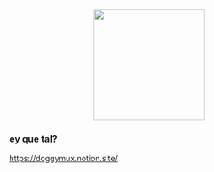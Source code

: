 
<div id="header" align="center">
  <img src="https://media.giphy.com/media/xT8pdY1jyzYYU6Gpaw/giphy.gif" width="200"/>
</div>

### ey que tal?
https://doggymux.notion.site/
<!--
**doggymux/Doggymux** is a ✨ _special_ ✨ repository because its `README.md` (this file) appears on your GitHub profile.

Here are some ideas to get you started:

- 🔭 I’m currently working on ...
- 🌱 I’m currently learning ...
- 👯 I’m looking to collaborate on ...
- 🤔 I’m looking for help with ...
- 💬 Ask me about ...
- 📫 How to reach me: ...
- 😄 Pronouns: ...
- ⚡ Fun fact: ...
-->
